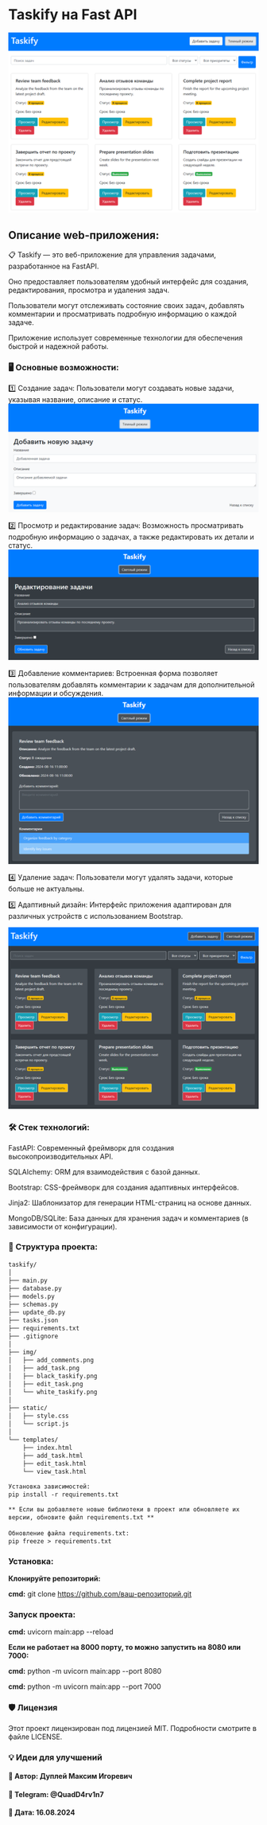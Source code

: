 # Taskify на Fast API

![taskify.png](img/white_taskify.png)

## Описание web-приложения:
📋 Taskify — это веб-приложение для управления задачами, разработанное на FastAPI.

Оно предоставляет пользователям удобный интерфейс для создания, редактирования, просмотра и удаления задач.

Пользователи могут отслеживать состояние своих задач, добавлять комментарии и просматривать подробную информацию о каждой задаче.

Приложение использует современные технологии для обеспечения быстрой и надежной работы.

### 🖥️ Основные возможности:
1️⃣ Создание задач: Пользователи могут создавать новые задачи, указывая название, описание и статус.
![img.png](img/add_task.png)

2️⃣ Просмотр и редактирование задач: Возможность просматривать подробную информацию о задачах, а также редактировать их детали и статус.
![img.png](img/edit_task.png)

3️⃣ Добавление комментариев: Встроенная форма позволяет пользователям добавлять комментарии к задачам для дополнительной информации и обсуждения.
![img.png](img/add_comments.png)

4️⃣ Удаление задач: Пользователи могут удалять задачи, которые больше не актуальны.

5️⃣ Адаптивный дизайн: Интерфейс приложения адаптирован для различных устройств с использованием Bootstrap.

![img.png](img/black_taskify.png)

### 🛠 Стек технологий:
FastAPI: Современный фреймворк для создания высокопроизводительных API.

SQLAlchemy: ORM для взаимодействия с базой данных.

Bootstrap: CSS-фреймворк для создания адаптивных интерфейсов.

Jinja2: Шаблонизатор для генерации HTML-страниц на основе данных.

MongoDB/SQLite: База данных для хранения задач и комментариев (в зависимости от конфигурации).

### 📖 Структура проекта:
```
taskify/
│
├── main.py
├── database.py
├── models.py
├── schemas.py
├── update_db.py
├── tasks.json
├── requirements.txt
├── .gitignore
│
├── img/
│   ├── add_comments.png
│   ├── add_task.png
│   ├── black_taskify.png
│   ├── edit_task.png
│   └── white_taskify.png
│
├── static/
│   ├── style.css
│   └── script.js
│
└── templates/
    ├── index.html
    ├── add_task.html
    ├── edit_task.html
    └── view_task.html
```

```
Установка зависимостей:
pip install -r requirements.txt
```

```
** Если вы добавляете новые библиотеки в проект или обновляете их версии, обновите файл requirements.txt **

Обновление файла requirements.txt:
pip freeze > requirements.txt
```

### Установка:

**Клонируйте репозиторий:**

**cmd:** git clone https://github.com/ваш-репозиторий.git

### Запуск проекта:

**cmd:** uvicorn main:app --reload

**Если не работает на 8000 порту, то можно запустить на 8080 или 7000:**

**cmd:** python -m uvicorn main:app --port 8080

**cmd:** python -m uvicorn main:app --port 7000

### 🛡 Лицензия

Этот проект лицензирован под лицензией MIT. Подробности смотрите в файле LICENSE.

### 💡 Идеи для улучшений


#### 💼 Автор: Дуплей Максим Игоревич
#### 📲 Telegram: @QuadD4rv1n7
#### 📅 Дата: 16.08.2024 